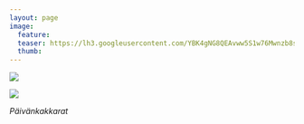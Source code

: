 ```yaml
---
layout: page
image:
  feature:
  teaser: https://lh3.googleusercontent.com/YBK4gNG8QEAvww5S1w76Mwnzb8stcRaXpol1ThThDgo=w245
  thumb:
---
```


[![](https://lh3.googleusercontent.com/uUWCY2SlqLzPE3YtOl61n-zDN-t2GjvZ8FA_C4XJ-Kk=w800)](https://lh3.googleusercontent.com/uUWCY2SlqLzPE3YtOl61n-zDN-t2GjvZ8FA_C4XJ-Kk=s0)

[![](https://lh3.googleusercontent.com/b4hqISCnFfkavvTkt_ZiF48C8-Nu2AK8_lCBx8733gg=w800)](https://lh3.googleusercontent.com/b4hqISCnFfkavvTkt_ZiF48C8-Nu2AK8_lCBx8733gg=s0)

*Päivänkakkarat*
